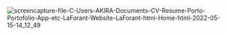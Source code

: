 ![screencapture-file-C-Users-AKIRA-Documents-CV-Resume-Porto-Portofolio-App-etc-LaForant-Website-LaForant-html-Home-html-2022-05-15-14_12_49](https://github.com/user-attachments/assets/5c547b68-82e8-4170-a27d-09a9f4750e6b)

